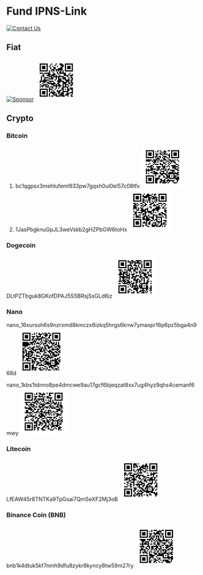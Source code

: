 # Fund IPNS-Link

[![Contact Us](https://img.shields.io/badge/Email-contact%40ipns.live-blue)](mailto:contact@ipns.live) 



## Fiat

[![Sponsor](https://www.buymeacoffee.com/assets/img/custom_images/yellow_img.png)](https://buymeacoffee.com/SomajitDey) ![BMC-QR](/qr_codes/bmc_QR.png)



## Crypto

### Bitcoin

1. bc1qgpsx3mehlufeml933pw7gqxh0ul0el57c08tfx ![img](/qr_codes/bc1qgpsx3mehlufeml933pw7gqxh0ul0el57c08tfx.png) 
2. 1JasPbgknuGpJL3weVskb2gHZPbGW6toHx ![img](qr_codes/1JasPbgknuGpJL3weVskb2gHZPbGW6toHx.png) 

### Dogecoin

DLtPZTbguk8GKofDPAJ5S5BRsjSsGLd6iz ![img](qr_codes/DLtPZTbguk8GKofDPAJ5S5BRsjSsGLd6iz.png) 

### Nano

nano_16xursoh6s9nzrxmd8kmczx8izkq5hrgs6knw7ymaxpr16p6pz5bga4n968d ![img](qr_codes/nano_16xursoh6s9nzrxmd8kmczx8izkq5hrgs6knw7ymaxpr16p6pz5bga4n968d.png)

nano_1kbs1tdnno8pe4dmcwe9au17gcf6bjeqzat8xx7ug4hyz9qhs4cemanf6mwy ![img](qr_codes/nano_1kbs1tdnno8pe4dmcwe9au17gcf6bjeqzat8xx7ug4hyz9qhs4cemanf6mwy.png) 

### Litecoin

LfEAW45r8TNTKa9TpGsai7QmSeXF2Mj3oB ![img](qr_codes/LfEAW45r8TNTKa9TpGsai7QmSeXF2Mj3oB.png) 

### Binance Coin (BNB)

bnb1k4dtuk5kf7nmh9dfu8zykr8kyncy8tw59m27ry ![img](qr_codes/bnb1k4dtuk5kf7nmh9dfu8zykr8kyncy8tw59m27ry.png) 

 

